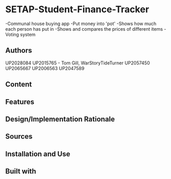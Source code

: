 # SETAP-Student-Finance-Tracker
-Communal house buying app
-Put money into 'pot'
  -Shows how much each person has put in
-Shows and compares the prices of different items
-Voting system

## Authors
UP2028084
UP2015765 - Tom Gill, WarStoryTideTurner
UP2057450
UP2065667
UP2006563
UP2047589

## Content


## Features


## Design/Implementation Rationale


## Sources


## Installation and Use


## Built with
